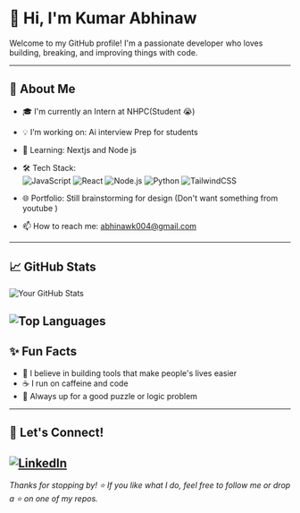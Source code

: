 # 👋 Hi, I'm Kumar Abhinaw

Welcome to my GitHub profile! I'm a passionate developer who loves building, breaking, and improving things with code.

---

## 💼 About Me

- 🎓 I'm currently an Intern at NHPC(Student 😭)
- 💡 I’m working on: Ai interview Prep for students 
- 🧠 Learning: Nextjs and Node js
- 🛠️ Tech Stack:  
  ![JavaScript](https://img.shields.io/badge/-JavaScript-black?style=flat-square&logo=javascript) 
  ![React](https://img.shields.io/badge/-React-black?style=flat-square&logo=react) 
  ![Node.js](https://img.shields.io/badge/-Node.js-black?style=flat-square&logo=node.js)
  ![Python](https://img.shields.io/badge/-Python-black?style=flat-square&logo=python)
  ![TailwindCSS](https://img.shields.io/badge/-TailwindCSS-black?style=flat-square&logo=tailwindcss)

- 🌐 Portfolio: Still brainstorming for design (Don't want something from youtube )  
- 📫 How to reach me: abhinawk004@gmail.com 
---
## 📈 GitHub Stats

![Your GitHub Stats](https://github-readme-stats.vercel.app/api?username=NXGenn&show_icons=true&count_private=true&theme=github_dark)

![Top Languages](https://github-readme-stats.vercel.app/api/top-langs/?username=NXGenn&layout=compact&count_private=true&theme=github_dark&hide_border=true)
---

## ✨ Fun Facts

- 💭 I believe in building tools that make people's lives easier
- ☕ I run on caffeine and code
- 🧩 Always up for a good puzzle or logic problem

---

## 📍 Let's Connect!

[![LinkedIn](https://img.shields.io/badge/-LinkedIn-blue?style=flat-square&logo=linkedin)]([https://linkedin.com/in/yourusername](https://www.linkedin.com/in/kumar-abhinaw-36b41532b/))
---

_Thanks for stopping by! ⭐️ If you like what I do, feel free to follow me or drop a ⭐️ on one of my repos._
